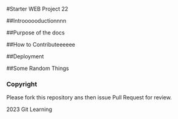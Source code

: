 #Starter WEB Project 22

##Introooooductionnnn

##Purpose of the docs

##How to Contributeeeeee

##Deployment


##Some Random Things

### Copyright

Please fork this repository ans then issue Pull Request for review.

2023 Git Learning 
